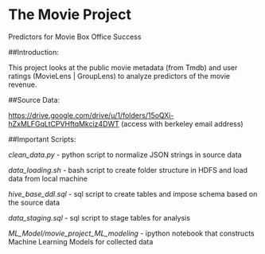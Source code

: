 # The Movie Project
Predictors for Movie Box Office Success

##Introduction:   

This project looks at the public movie metadata (from Tmdb) and user ratings (MovieLens | GroupLens) to analyze predictors of the movie revenue.

##Source Data:  

https://drive.google.com/drive/u/1/folders/15oQXi-hZxMLFGqLtCPVHftqMkciz4DWT (access with berkeley email address)

##Important Scripts:  

*clean_data.py* - python script to normalize JSON strings in source data

*data_loading.sh* - bash script to create folder structure in HDFS and load data from local machine

*hive_base_ddl.sql* - sql script to create tables and impose schema based on the source data

*data_staging.sql* - sql script to stage tables for analysis

*ML_Model/movie_project_ML_modeling* - ipython notebook that constructs Machine Learning Models for collected data



